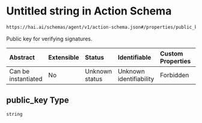 # Untitled string in Action Schema

```txt
https://hai.ai/schemas/agent/v1/action-schema.json#/properties/public_key
```

Public key for verifying signatures.

| Abstract            | Extensible | Status         | Identifiable            | Custom Properties | Additional Properties | Access Restrictions | Defined In                                                                             |
| :------------------ | :--------- | :------------- | :---------------------- | :---------------- | :-------------------- | :------------------ | :------------------------------------------------------------------------------------- |
| Can be instantiated | No         | Unknown status | Unknown identifiability | Forbidden         | Allowed               | none                | [action.schema.json\*](../../schemas/action/action.schema.json "open original schema") |

## public\_key Type

`string`
